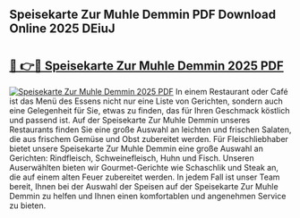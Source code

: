 ## Speisekarte Zur Muhle Demmin PDF Download Online 2025 DEiuJ

# <h2><a href="http://gcasd3i.nevu.top/?p=Speisekarte+Zur+Muhle+Demmin">🔗 👉🔴 Speisekarte Zur Muhle Demmin 2025 PDF</a></h2>

[![Speisekarte Zur Muhle Demmin 2025 PDF](https://i.imgur.com/dBaPXMq.png)](http://gcasd3i.nevu.top/?p=Speisekarte+Zur+Muhle+Demmin)
In einem Restaurant oder Café ist das Menü des Essens nicht nur eine Liste von Gerichten, sondern auch eine Gelegenheit für Sie, etwas zu finden, das für Ihren Geschmack köstlich und passend ist. Auf der Speisekarte Zur Muhle Demmin unseres Restaurants finden Sie eine große Auswahl an leichten und frischen Salaten, die aus frischem Gemüse und Obst zubereitet werden. Für Fleischliebhaber bietet unsere Speisekarte Zur Muhle Demmin eine große Auswahl an Gerichten: Rindfleisch, Schweinefleisch, Huhn und Fisch. Unseren Auserwählten bieten wir Gourmet-Gerichte wie Schaschlik und Steak an, die auf einem alten Feuer zubereitet werden. In jedem Fall ist unser Team bereit, Ihnen bei der Auswahl der Speisen auf der Speisekarte Zur Muhle Demmin zu helfen und Ihnen einen komfortablen und angenehmen Service zu bieten.

